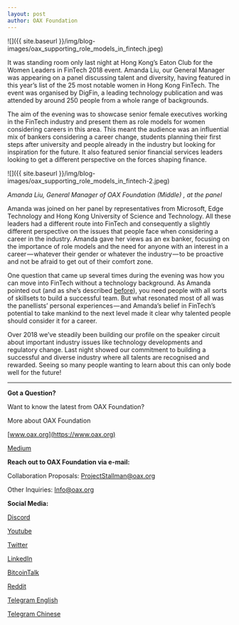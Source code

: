 ```yaml
---
layout: post
author: OAX Foundation
---
```

![]({{ site.baseurl }}/img/blog-images/oax_supporting_role_models_in_fintech.jpeg)

It was standing room only last night at Hong Kong’s Eaton Club for the Women Leaders in FinTech 2018 event. Amanda Liu, our General Manager was appearing on a panel discussing talent and diversity, having featured in this year’s list of the 25 most notable women in Hong Kong FinTech. The event was organised by DigFin, a leading technology publication and was attended by around 250 people from a whole range of backgrounds.

The aim of the evening was to showcase senior female executives working in the FinTech industry and present them as role models for women considering careers in this area. This meant the audience was an influential mix of bankers considering a career change, students planning their first steps after university and people already in the industry but looking for inspiration for the future. It also featured senior financial services leaders looking to get a different perspective on the forces shaping finance.

![]({{ site.baseurl }}/img/blog-images/oax_supporting_role_models_in_fintech-2.jpeg)

_Amanda Liu, General Manager of OAX Foundation (Middle) , at the panel_

Amanda was joined on her panel by representatives from Microsoft, Edge Technology and Hong Kong University of Science and Technology. All these leaders had a different route into FinTech and consequently a slightly different perspective on the issues that people face when considering a career in the industry. Amanda gave her views as an ex banker, focusing on the importance of role models and the need for anyone with an interest in a career — whatever their gender or whatever the industry — to be proactive and not be afraid to get out of their comfort zone.

One question that came up several times during the evening was how you can move into FinTech without a technology background. As Amanda pointed out (and as she’s described [before](https://medium.com/@OAX_Foundation/building-for-the-future-c7c8835c040a)), you need people with all sorts of skillsets to build a successful team. But what resonated most of all was the panellists’ personal experiences — and Amanda’s belief in FinTech’s potential to take mankind to the next level made it clear why talented people should consider it for a career.

Over 2018 we’ve steadily been building our profile on the speaker circuit about important industry issues like technology developments and regulatory change. Last night showed our commitment to building a successful and diverse industry where all talents are recognised and rewarded. Seeing so many people wanting to learn about this can only bode well for the future!

---

**Got a Question?**

Want to know the latest from OAX Foundation?

More about OAX Foundation

[www.oax.org](https://www.oax.org)

[Medium](https://medium.com/@OAX_Foundation)  
  

**Reach out to OAX Foundation via e-mail:**

Collaboration Proposals: [ProjectStallman@oax.org](ProjectStallman@oax.org)

Other Inquiries: [Info@oax.org](Info@oax.org)

**Social Media:**

[Discord](https://discordapp.com/invite/ZH5YHkb)

[Youtube](https://bit.ly/2Bvsk73)

[Twitter](https://twitter.com/OAX_Foundation)

[LinkedIn](https://www.linkedin.com/company/oax-foundation/)

[BitcoinTalk](http://bitcointalk.org/index.php?topic=1943946)

[Reddit](https://www.reddit.com/r/OpenANX/)

[Telegram English](https://t.me/openanxteam)

[Telegram Chinese](https://t.me/oax_cn)
